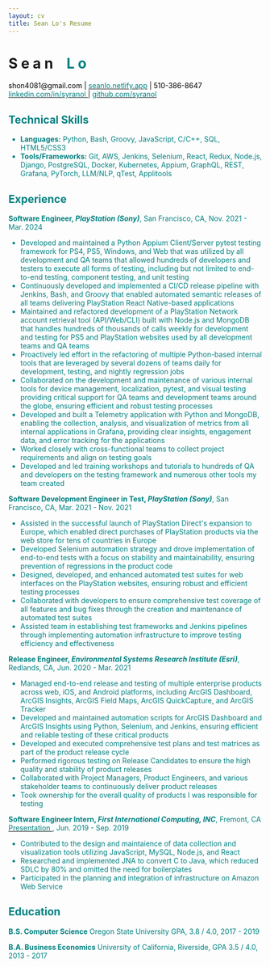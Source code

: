 ```yaml
--- 
layout: cv
title: Sean Lo's Resume
--- 
```


# S e a n     <span style="opacity:0;">_</span> <font color="teal">L o
          
<div id="webaddress">
  <a><font color="black"> shon4081@gmail.com <font color="black">| <a href="https://seanlo.netlify.app"><font color="teal"> seanlo.netlify.app</font></a> | </font>  510-386-8647 </font> </a>
</div>
  
<div id="webaddress">
  <a href="https://www.linkedin.com/in/syranol"><font color="teal">linkedin.com/in/syranol </font></a>
  <font color="black">|</font> <a href="https://github.com/syranol"><font color="teal">github.com/syranol</font></a> 
</div>

## Technical Skills

* __Languages:__ Python, Bash, Groovy, JavaScript, C/C++, SQL, HTML5/CSS3
* __Tools/Frameworks:__ Git, AWS, Jenkins, Selenium, React, Redux, Node.js, Django, PostgreSQL, Docker, Kubernetes, Appium, GraphQL, REST, Grafana, PyTorch, LLM/NLP, qTest, Applitools

## Experience

__Software Engineer, *PlayStation (Sony)*__, San Francisco, CA, Nov. 2021 - Mar. 2024

* Developed and maintained a Python Appium Client/Server pytest testing framework for PS4, PS5, Windows, and Web that was utilized by all development and QA teams that allowed hundreds of developers and testers to execute all forms of testing, including but not limited to end-to-end testing, component testing, and unit testing
* Continuously developed and implemented a CI/CD release pipeline with Jenkins, Bash, and Groovy that enabled automated semantic releases of all teams delivering PlayStation React Native-based applications
* Maintained and refactored development of a PlayStation Network account retrieval tool (API/Web/CLI) built with Node.js and MongoDB that handles hundreds of thousands of calls weekly for development and testing for PS5 and PlayStation websites used by all development teams and QA teams
* Proactively led effort in the refactoring of multiple Python-based internal tools that are leveraged by several dozens of teams daily for development, testing, and nightly regression jobs
* Collaborated on the development and maintenance of various internal tools for device management, localization, pytest, and visual testing providing critical support for QA teams and development teams around the globe, ensuring efficient and robust testing processes
* Developed and built a Telemetry application with Python and MongoDB, enabling the collection, analysis, and visualization of metrics from all internal applications in Grafana, providing clear insights, engagement data, and error tracking for the applications
* Worked closely with cross-functional teams to collect project requirements and align on testing goals
* Developed and led training workshops and tutorials to hundreds of QA and developers on the testing framework and numerous other tools my team created

__Software Development Engineer in Test, *PlayStation (Sony)*__, San Francisco, CA, Mar. 2021 - Nov. 2021

* Assisted in the successful launch of PlayStation Direct's expansion to Europe, which enabled direct purchases of PlayStation products via the web store for tens of countries in Europe
* Developed Selenium automation strategy and drove implementation of end-to-end tests with a focus on stability and maintainability, ensuring prevention of regressions in the product code
* Designed, developed, and enhanced automated test suites for web interfaces on the PlayStation websites, ensuring robust and efficient testing processes
* Collaborated with developers to ensure comprehensive test coverage of all features and bug fixes through the creation and maintenance of automated test suites
* Assisted team in establishing test frameworks and Jenkins pipelines through implementing automation infrastructure to improve testing efficiency and effectiveness

__Release Engineer, *Environmental Systems Research Institute (Esri)*__, Redlands, CA, Jun. 2020 - Mar. 2021

* Managed end-to-end release and testing of multiple enterprise products across web, iOS, and Android platforms, including ArcGIS Dashboard, ArcGIS Insights, ArcGIS Field Maps, ArcGIS QuickCapture, and ArcGIS Tracker
* Developed and maintained automation scripts for ArcGIS Dashboard and ArcGIS Insights using Python, Selenium, and Jenkins, ensuring efficient and reliable testing of these critical products
* Developed and executed comprehensive test plans and test matrices as part of the product release cycle
* Performed rigorous testing on Release Candidates to ensure the high quality and stability of product releases
* Collaborated with Project Managers, Product Engineers, and various stakeholder teams to continuously deliver product releases 
* Took ownership for the overall quality of products I was responsible for testing

__Software Engineer Intern, *First International Computing, INC*__, Fremont, CA <a href="https://www.linkedin.com/in/syranol/overlay/1583300266405/single-media-viewer/?type=DOCUMENT&profileId=ACoAABPldJ0BFSjGL3EC_DYMnNJCZ6ongKLGV8o](https://www.linkedin.com/in/syranol/overlay/1583300266405/single-media-viewer?type=DOCUMENT&profileId=ACoAABPldJ0BFSjGL3EC_DYMnNJCZ6ongKLGV8o&lipi=urn%3Ali%3Apage%3Ad_flagship3_profile_view_base%3Bx6lRpc6VRv6h80zWrUTwyw%3D%3D](https://www.linkedin.com/in/syranol/overlay/1583300266405/single-media-viewer?type=DOCUMENT&profileId=ACoAABPldJ0BFSjGL3EC_DYMnNJCZ6ongKLGV8o&lipi=urn%3Ali%3Apage%3Ad_flagship3_profile_view_base%3BKydn0%2FLdQY6Ut2HiDrOFtw%3D%3D"> <font color="teal"> Presentation </font> </a>, Jun. 2019 - Sep. 2019

* Contributed to the design and maintaience of data collection and visualization tools utilizing JavaScript, MySQL, Node.js, and React
* Researched and implemented JNA to convert C to Java, which reduced SDLC by 80% and omitted the need for boilerplates
* Participated in the planning and integration of infrastructure on Amazon Web Service

## Education

__B.S. Computer Science__ Oregon State University GPA, 3.8 / 4.0, 2017 - 2019
        
__B.A. Business Economics__ University of California, Riverside, GPA 3.5 / 4.0, 2013 - 2017
